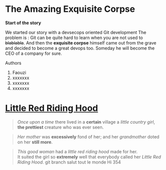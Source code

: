 # The Amazing Exquisite Corpse

**Start of the story**

We started our story with a devsecops oriented Git development
The problem is : Git can be quite hard to learn when you are not used to ~~blablabla~~.
And then the **exquisite corpse** himself came out from the grave and decided to become a great devops too. Someday he will become the CEO of a company for sure.

Authors
1. Faouzi
2. xxxxxxx
3. xxxxxxx
4. xxxxxxx
# [Little Red Riding Hood](https://sites.pitt.edu/~dash/type0333.html)

> *Once upon a time* there lived in a **certain** village a *little country girl*, **the prettiest** creature who was ever seen.

> *Her mother* was **excessively** fond of her; and her *grandmother* doted on her **still more**.

> *This good woman* had a *little red riding hood* made for her.  
 It suited the girl so **extremely** well that everybody called her *Little Red Riding Hood*. 
git branch
salut tout le monde 
Hi
354
